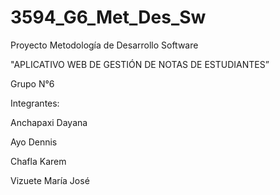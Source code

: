 # 3594_G6_Met_Des_Sw
<p>Proyecto Metodología de Desarrollo Software
<p> "APLICATIVO WEB DE GESTIÓN DE NOTAS DE ESTUDIANTES”
<p>Grupo N°6
<p>Integrantes:
  
  
<p>Anchapaxi Dayana
<p>Ayo Dennis
<p>Chafla Karem
<p>Vizuete María José
<p>

